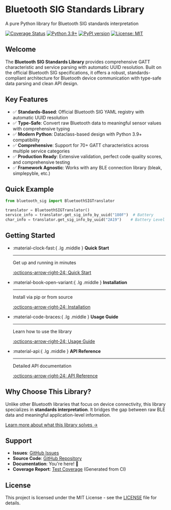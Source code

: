 # Bluetooth SIG Standards Library

A pure Python library for Bluetooth SIG standards interpretation

[![Coverage Status](https://img.shields.io/endpoint?url=https://ronanb96.github.io/bluetooth-sig-python/coverage/coverage-badge.json)](coverage/index.html)
[![Python 3.9+](https://img.shields.io/badge/python-3.9+-blue.svg)](https://www.python.org/downloads/)
[![PyPI version](https://img.shields.io/pypi/v/bluetooth-sig.svg)](https://pypi.org/project/bluetooth-sig/)
[![License: MIT](https://img.shields.io/badge/License-MIT-yellow.svg)](https://opensource.org/licenses/MIT)

## Welcome

The **Bluetooth SIG Standards Library** provides comprehensive GATT characteristic and service parsing with automatic UUID resolution. Built on the official Bluetooth SIG specifications, it offers a robust, standards-compliant architecture for Bluetooth device communication with type-safe data parsing and clean API design.

## Key Features

- ✅ **Standards-Based**: Official Bluetooth SIG YAML registry with automatic UUID resolution
- ✅ **Type-Safe**: Convert raw Bluetooth data to meaningful sensor values with comprehensive typing
- ✅ **Modern Python**: Dataclass-based design with Python 3.9+ compatibility
- ✅ **Comprehensive**: Support for 70+ GATT characteristics across multiple service categories
- ✅ **Production Ready**: Extensive validation, perfect code quality scores, and comprehensive testing
- ✅ **Framework Agnostic**: Works with any BLE connection library (bleak, simplepyble, etc.)

## Quick Example

```python
from bluetooth_sig import BluetoothSIGTranslator

translator = BluetoothSIGTranslator()
service_info = translator.get_sig_info_by_uuid("180F")  # Battery
char_info = translator.get_sig_info_by_uuid("2A19")    # Battery Level
```

## Getting Started

<div class="grid cards" markdown>

- :material-clock-fast:{ .lg .middle } __Quick Start__

    ---

    Get up and running in minutes

    [:octicons-arrow-right-24: Quick Start](quickstart.md)

- :material-book-open-variant:{ .lg .middle } __Installation__

    ---

    Install via pip or from source

    [:octicons-arrow-right-24: Installation](installation.md)

- :material-code-braces:{ .lg .middle } __Usage Guide__

    ---

    Learn how to use the library

    [:octicons-arrow-right-24: Usage Guide](usage.md)

- :material-api:{ .lg .middle } __API Reference__

    ---

    Detailed API documentation

    [:octicons-arrow-right-24: API Reference](api/core.md)

</div>

## Why Choose This Library?

Unlike other Bluetooth libraries that focus on device connectivity, this library specializes in **standards interpretation**. It bridges the gap between raw BLE data and meaningful application-level information.

[Learn more about what this library solves →](why-use.md)

## Support

- **Issues**: [GitHub Issues](https://github.com/RonanB96/bluetooth-sig-python/issues)
- **Source Code**: [GitHub Repository](https://github.com/RonanB96/bluetooth-sig-python)
- **Documentation**: You're here! 🎉
- **Coverage Report**: [Test Coverage](coverage/index.html) (Generated from CI)

## License

This project is licensed under the MIT License - see the [LICENSE](https://github.com/RonanB96/bluetooth-sig-python/blob/main/LICENSE) file for details.
